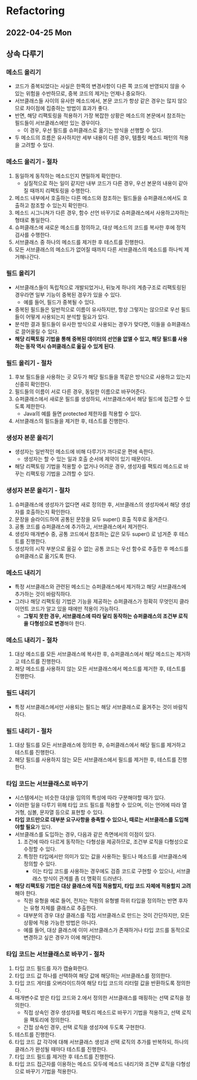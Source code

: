 # Refactoring
## 2022-04-25 Mon

## 상속 다루기
### 메소드 올리기
* 코드가 중복되었다는 사실은 한쪽의 변경사항이 다른 쪽 코드에 반영되지 않을 수 있는 위험을 수반하므로, 중복 코드의 제거는 언제나 중요하다.
* 서브클래스들 사이의 유사한 메소드에서, 본문 코드가 항상 같은 경우는 많지 않으므로 차이점에 집중하는 방법이 효과가 좋다.
* 반면, 해당 리팩토링을 적용하기 가장 복잡한 상황은 메소드의 본문에서 참조하는 필드들이 서브클래스에만 있는 경우이다.
  * 이 경우, 우선 필드를 슈퍼클래스로 옮기는 방식을 선행할 수 있다.
* 두 메소드의 흐름은 유사하지만 세부 내용이 다른 경우, 템플릿 메소드 패턴의 적용을 고려할 수 있다.

### 메소드 올리기 - 절차
1. 동일하게 동작하는 메소드인지 면밀하게 확인한다.
   * 실질적으로 하는 일이 같지만 내부 코드가 다른 경우, 우선 본문의 내용이 같아질 때까지 리팩토링을 수행한다.
2. 메소드 내부에서 호출하는 다른 메소드와 참조하는 필드들을 슈퍼클래스에서도 호출하고 참조할 수 있는지 확인한다.
3. 메소드 시그니쳐가 다른 경우, 함수 선언 바꾸기로 슈퍼클래스에서 사용하고자하는 형태로 통일한다.
4. 슈퍼클래스에 새로운 메소드를 정의하고, 대상 메소드의 코드를 복사한 후에 정적 검사를 수행한다.
5. 서브클래스 중 하나의 메소드를 제거한 후 테스트를 진행한다.
6. 모든 서브클래스의 메소드가 없어질 때까지 다른 서브클래스의 메소드를 하나씩 제거해나간다.

### 필드 올리기
* 서브클래스들이 독립적으로 개발되었거나, 뒤늦게 하나의 계층구조로 리팩토링된 경우라면 일부 기능이 중복된 경우가 있을 수 있다.
  * 예를 들어, 필드가 중복될 수 있다.
* 중복된 필드들은 일반적으로 이름이 유사하지만, 항상 그렇지는 않으므로 우선 필드들이 어떻게 사용되는지 분석할 필요가 있다.
* 분석한 결과 필드들이 유사한 방식으로 사용되는 경우가 맞다면, 이들을 슈퍼클래스로 끌어올릴 수 있다.
* **해당 리팩토링 기법을 통해 중복된 데이터의 선언을 없앨 수 있고, 해당 필드를 사용하는 동작 역시 슈퍼클래스로 옮길 수 있게 된다**.

### 필드 올리기 - 절차
1. 후보 필드들을 사용하는 곳 모두가 해당 필드들을 똑같은 방식으로 사용하고 있는지 신중히 확인한다.
2. 필드들의 이름이 서로 다른 경우, 동일한 이름으로 바꾸어준다.
3. 슈퍼클래스에서 새로운 필드를 생성하되, 서브클래스에서 해당 필드에 접근할 수 있도록 제한한다.
   * Java의 예를 들면 protected 제한자를 적용할 수 있다.
4. 서브클래스의 필드들을 제거한 후, 테스트를 진행한다.

### 생성자 본문 올리기
* 생성자는 일반적인 메소드에 비해 다루기가 까다로운 편에 속한다.
  * 생성자는 할 수 있는 일과 호출 순서에 제약이 있기 때문이다.
* 해당 리팩토링 기법을 적용할 수 없거나 어려운 경우, 생성자를 팩토리 메소드로 바꾸는 리팩토링 기법을 고려할 수 있다.

### 생성자 본문 올리기 - 절차
1. 슈퍼클래스에 생성자가 없다면 새로 정의한 후, 서브클래스의 생성자에서 해당 생성자를 호출하는지 확인한다.
2. 문장을 슬라이드하여 공통된 문장을 모두 super() 호출 직후로 옮겨준다.
3. 공통 코드를 슈퍼클래스에 추가하고, 서브클래스에서 제거한다.
4. 생성자 매개변수 중, 공통 코드에서 참조하는 값은 모두 super() 로 넘겨준 후 테스트를 진행한다.
5. 생성자의 시작 부분으로 옮길 수 없는 공통 코드는 우선 함수로 추출한 후 메소드를 슈퍼클래스로 옮기도록 한다.

### 메소드 내리기
* 특정 서브클래스와 관련된 메소드는 슈퍼클래스에서 제거하고 해당 서브클래스에 추가하는 것이 바람직하다.
* 그러나 해당 리팩토링 기법은 기능을 제공하는 슈퍼클래스가 정확히 무엇인지 클라이언트 코드가 알고 있을 때에만 적용이 가능하다.
  * **그렇지 못한 경우, 서브클래스에 따라 달리 동작하는 슈퍼클래스의 조건부 로직을 다형성으로 변경**해야 한다.

### 메소드 내리기 - 절차
1. 대상 메소드를 모든 서브클래스에 복사한 후, 슈퍼클래스에서 해당 메소드는 제거하고 테스트를 진행한다.
2. 해당 메소드를 사용하지 않는 모든 서브클래스에서 메소드를 제거한 후, 테스트를 진행한다.

### 필드 내리기
* 특정 서브클래스에서만 사용되는 필드는 해당 서브클래스로 옮겨주는 것이 바람직하다.

### 필드 내리기 - 절차
1. 대상 필드를 모든 서브클래스에 정의한 후, 슈퍼클래스에서 해당 필드를 제거하고 테스트를 진행한다.
2. 해당 필드를 사용하지 않는 모든 서브클래스에서 필드를 제거한 후, 테스트를 진행한다.

### 타입 코드는 서브클래스로 바꾸기
* 시스템에서는 비슷한 대상을 임의의 특성에 따라 구분해야할 때가 있다.
* 이러한 일을 다루기 위해 타입 코드 필드를 적용할 수 있으며, 이는 언어에 따라 열거형, 심볼, 문자열 등으로 표현할 수 있다.
* **타입 코드만으로 대부분 요구사항을 충족할 수 있으나, 때로는 서브클래스를 도입해야할 필요**가 있다.
* 서브클래스를 도입하는 경우, 다음과 같은 측면에서의 이점이 있다.
  1. 조건에 따라 다르게 동작하는 다형성을 제공하므로, 조건부 로직을 다형성으로 수정할 수 있다.
  2. 특정한 타입에서만 의미가 있는 값을 사용하는 필드나 메소드를 서브클래스에 정의할 수 있다.
     * 이는 타입 코드를 사용하는 경우에도 검증 코드로 구현할 수 있으나, 서브클래스 방식이 관계를 좀 더 명확히 드러낸다.
* **해당 리팩토링 기법은 대상 클래스에 직접 적용할지, 타입 코드 자체에 적용할지 고려**해야 한다.
  * 직원 유형을 예로 들어, 전자는 직원의 유형별 하위 타입을 정의하는 반면 후자는 유형 자체를 클래스로 추출한다.
  * 대부분의 경우 대상 클래스를 직접 서브클래스로 만드는 것이 간단하지만, 모든 상황에 적용 가능한 방법은 아니다.
  * 예를 들어, 대상 클래스에 이미 서브클래스가 존재하거나 타입 코드를 동적으로 변경하고 싶은 경우가 이에 해당한다.

### 타입 코드는 서브클래스로 바꾸기 - 절차
1. 타입 코드 필드를 자가 캡슐화한다.
2. 타입 코드 값 하나를 선택하여 해당 값에 해당하는 서브클래스를 정의한다.
3. 타입 코드 게터를 오버라이드하여 해당 타입 코드의 리터럴 값을 반환하도록 정의한다.
4. 매개변수로 받은 타입 코드와 2.에서 정의한 서브클래스를 매핑하는 선택 로직을 정의한다.
   * 직접 상속인 경우 생성자를 팩토리 메소드로 바꾸기 기법을 적용하고, 선택 로직을 팩토리에 정의한다.
   * 간접 상속인 경우, 선택 로직을 생성자에 두도록 구현한다.
5. 테스트를 진행한다.
6. 타입 코드 값 각각에 대해 서브클래스 생성과 선택 로직의 추가를 반복하되, 하나의 클래스가 완성될 때마다 테스트를 진행한다.
7. 타입 코드 필드를 제거한 후 테스트를 진행한다.
8. 타입 코드 접근자를 이용하는 메소드 모두에 메소드 내리기와 조건부 로직을 다형성으로 바꾸기 기법을 적용한다.